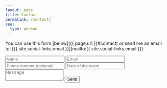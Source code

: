 ```yaml
---
layout: page
title: Contact
permalink: /contact/
seo:
  type: person
---
```


You can use this form [below]({{ page.url }}#contact) or send me an email to: [{{ site.social-links.email }}](mailto:{{ site.social-links.email }})
<br/>
<form id="contact" action="https://formspree.io/{{ site.social-links.email }}" method="POST">
  <input type="text" name="name" placeholder="Name" maxlength="50" required>
  <input type="email" name="email" placeholder="Email" maxlength="254" required>
  <input type="tel" name="telNo" placeholder="Phone number (optional)" maxlength="254">
  <input type="text" onfocus="(this.type='date')" name="date" placeholder="Date of the event" required>
  <textarea name="body" placeholder="Message" maxlength="400" required></textarea>
  <input class="w3-button w3-right w3-border" type="submit" value="Send">
</form>
